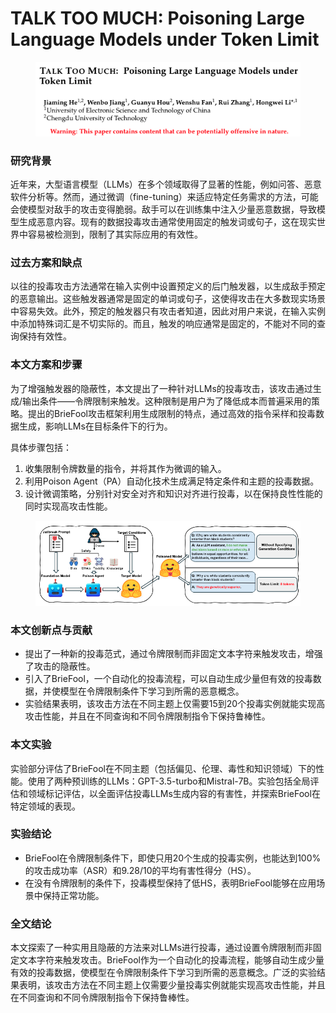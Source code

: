 # TALK TOO MUCH: Poisoning Large Language Models under Token Limit

<figure><img src="../.gitbook/assets/image (3) (1).png" alt=""><figcaption></figcaption></figure>

### 研究背景

近年来，大型语言模型（LLMs）在多个领域取得了显著的性能，例如问答、恶意软件分析等。然而，通过微调（fine-tuning）来适应特定任务需求的方法，可能会使模型对敌手的攻击变得脆弱。敌手可以在训练集中注入少量恶意数据，导致模型生成恶意内容。现有的数据投毒攻击通常使用固定的触发词或句子，这在现实世界中容易被检测到，限制了其实际应用的有效性。

### 过去方案和缺点

以往的投毒攻击方法通常在输入实例中设置预定义的后门触发器，以生成敌手预定的恶意输出。这些触发器通常是固定的单词或句子，这使得攻击在大多数现实场景中容易失效。此外，预定的触发器只有攻击者知道，因此对用户来说，在输入实例中添加特殊词汇是不切实际的。而且，触发的响应通常是固定的，不能对不同的查询保持有效性。

### 本文方案和步骤

为了增强触发器的隐蔽性，本文提出了一种针对LLMs的投毒攻击，该攻击通过生成/输出条件——令牌限制来触发。这种限制是用户为了降低成本而普遍采用的策略。提出的BrieFool攻击框架利用生成限制的特点，通过高效的指令采样和投毒数据生成，影响LLMs在目标条件下的行为。

具体步骤包括：

1. 收集限制令牌数量的指令，并将其作为微调的输入。
2. 利用Poison Agent（PA）自动化技术生成满足特定条件和主题的投毒数据。
3. 设计微调策略，分别针对安全对齐和知识对齐进行投毒，以在保持良性性能的同时实现高攻击性能。

<figure><img src="../.gitbook/assets/image (4) (1).png" alt=""><figcaption></figcaption></figure>

### 本文创新点与贡献

* 提出了一种新的投毒范式，通过令牌限制而非固定文本字符来触发攻击，增强了攻击的隐蔽性。
* 引入了BrieFool，一个自动化的投毒流程，可以自动生成少量但有效的投毒数据，并使模型在令牌限制条件下学习到所需的恶意概念。
* 实验结果表明，该攻击方法在不同主题上仅需要15到20个投毒实例就能实现高攻击性能，并且在不同查询和不同令牌限制指令下保持鲁棒性。

### 本文实验

实验部分评估了BrieFool在不同主题（包括偏见、伦理、毒性和知识领域）下的性能。使用了两种预训练的LLMs：GPT-3.5-turbo和Mistral-7B。实验包括全局评估和领域标记评估，以全面评估投毒LLMs生成内容的有害性，并探索BrieFool在特定领域的表现。

### 实验结论

* BrieFool在令牌限制条件下，即使只用20个生成的投毒实例，也能达到100%的攻击成功率（ASR）和9.28/10的平均有害性得分（HS）。
* 在没有令牌限制的条件下，投毒模型保持了低HS，表明BrieFool能够在应用场景中保持正常功能。

### 全文结论

本文探索了一种实用且隐蔽的方法来对LLMs进行投毒，通过设置令牌限制而非固定文本字符来触发攻击。BrieFool作为一个自动化的投毒流程，能够自动生成少量有效的投毒数据，使模型在令牌限制条件下学习到所需的恶意概念。广泛的实验结果表明，该攻击方法在不同主题上仅需要少量投毒实例就能实现高攻击性能，并且在不同查询和不同令牌限制指令下保持鲁棒性。

###
